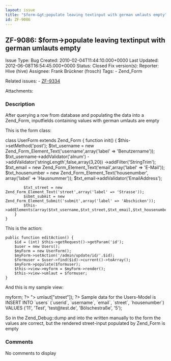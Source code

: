 ```yaml
---
layout: issue
title: "$form-&gt;populate leaving textinput with german umlauts empty"
id: ZF-9086
---
```


ZF-9086: $form->populate leaving textinput with german umlauts empty
--------------------------------------------------------------------

 Issue Type: Bug Created: 2010-02-04T11:44:10.000+0000 Last Updated: 2012-06-08T16:54:45.000+0000 Status: Closed Fix version(s): 
 Reporter:  Hive (hive)  Assignee:  Frank Brückner (frosch)  Tags: - Zend\_Form
 
 Related issues: - [ZF-9334](/issues/browse/ZF-9334)
 
 Attachments: 
### Description

After querying a row from database and populating the data into a Zend\_Form, inputfields containing values with german umlauts are empty

This is the form class:

class UserForm extends Zend\_Form { function init() { $this->setMethod('post'); $txt\_username = new Zend\_Form\_Element\_Text('username',array('label' => 'Benutzername')); $txt\_username->addValidator('alnum') ->addValidator('stringLength',false,array(3,20)) ->addFilter('StringTrim'); $txt\_email = new Zend\_Form\_Element\_Text('email',array('label' => 'E-Mail')); $txt\_housenumber = new Zend\_Form\_Element\_Text('housenumber', array('label' => 'Hausnummer')); $txt\_email->addValidator('EmailAddress');

 
            $txt_street = new Zend_Form_Element_Text('street',array('label' => 'Strasse'));
            $sbmt_submit = new Zend_Form_Element_Submit('submit',array('label' => 'Abschicken'));
            $this->addElements(array($txt_username,$txt_street,$txt_email,$txt_housenumber,$sbmt_submit));
        }
    }


This is the action:

 
    public function editAction() {
        $id = (int) $this->getRequest()->getParam('id');
        $user = new Users();
        $myForm = new UserForm();
        $myForm->setAction('/admin/update/id/'.$id);
        $formuser = $user->find($id)->current()->toArray();
        $myForm->populate($formuser);
        $this->view->myform = $myForm->render();
        $this->view->umlaut = $formuser;
    }


And this is my sample view:

 <?= $this->myform; ?> "> <? Zend\_Debug::dump($this->umlaut["street"]); ?> Sample data for the Users-Model is INSERT INTO `users` (`userid`, `username`, `email`, `street`, `housenumber`) VALUES ('11', 'Test', 'test@test.de', 'Bölschestraße', '5');

So in the Zend\_Debug::dump and into the written manually to the form the values are correct, but the rendered street-input populated by Zend\_Form is empty

 

 

### Comments

No comments to display